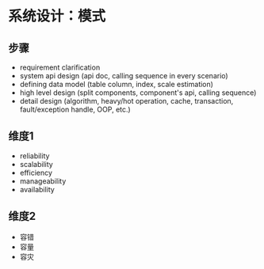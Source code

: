 # 系统设计：模式

## 步骤
* requirement clarification
* system api design (api doc, calling sequence in every scenario)
* defining data model (table column, index, scale estimation)
* high level design (split components, component's api, calling sequence)
* detail design (algorithm, heavy/hot operation, cache, transaction, fault/exception handle, OOP, etc.)


## 维度1
* reliability
* scalability
* efficiency
* manageability
* availability


## 维度2
* 容错
* 容量
* 容灾
